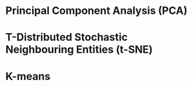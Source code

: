 # Principal Component Analysis (PCA)
# T-Distributed Stochastic Neighbouring Entities (t-SNE)
# K-means
